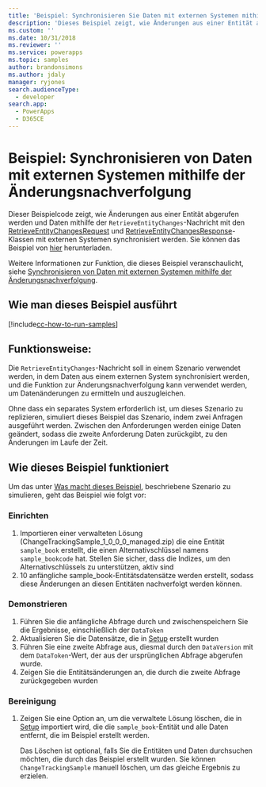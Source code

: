 ```yaml
---
title: 'Beispiel: Synchronisieren Sie Daten mit externen Systemen mithilfe des Änderungsnachverfolgungssystems (Common Data Service) | Microsoft Docs'
description: 'Dieses Beispiel zeigt, wie Änderungen aus einer Entität abgerufen werden und Daten mit externen Systemen synchronisiert werden.'
ms.custom: ''
ms.date: 10/31/2018
ms.reviewer: ''
ms.service: powerapps
ms.topic: samples
author: brandonsimons
ms.author: jdaly
manager: ryjones
search.audienceType:
  - developer
search.app:
  - PowerApps
  - D365CE
---
```

# <a name="sample-synchronize-data-with-external-systems-using-change-tracking"></a>Beispiel: Synchronisieren von Daten mit externen Systemen mithilfe der Änderungsnachverfolgung

<!-- https://docs.microsoft.com/dynamics365/customer-engagement/developer/sample-synchronize-data-external-systems-using-change-tracking -->

Dieser Beispielcode zeigt, wie Änderungen aus einer Entität abgerufen werden und Daten mithilfe der `RetrieveEntityChanges`-Nachricht mit den [RetrieveEntityChangesRequest](https://docs.microsoft.com/dotnet/api/microsoft.xrm.sdk.messages.retrieveentitychangesrequest) und [RetrieveEntityChangesResponse](https://docs.microsoft.com/dotnet/api/microsoft.xrm.sdk.messages.retrieveentitychangesresponse)- Klassen mit externen Systemen synchronisiert werden. Sie können das Beispiel von [hier](https://github.com/Microsoft/PowerApps-Samples/tree/master/cds/orgsvc/C%23/Changetracking) herunterladen.

Weitere Informationen zur Funktion, die dieses Beispiel veranschaulicht, siehe [Synchronisieren von Daten mit externen Systemen mithilfe der Änderungsnachverfolgung](https://docs.microsoft.com/powerapps/developer/common-data-service/use-change-tracking-synchronize-data-external-systems).
<!-- The link above won't work until the topic is published -->

## <a name="how-to-run-this-sample"></a>Wie man dieses Beispiel ausführt

[!include[cc-how-to-run-samples](../../includes/cc-how-to-run-samples.md)]

## <a name="what-this-sample-does"></a>Funktionsweise:

Die `RetrieveEntityChanges`-Nachricht soll in einem Szenario verwendet werden, in dem Daten aus einem externen System synchronisiert werden, und die Funktion zur Änderungsnachverfolgung kann verwendet werden, um Datenänderungen zu ermitteln und auszugleichen.

Ohne dass ein separates System erforderlich ist, um dieses Szenario zu replizieren, simuliert dieses Beispiel das Szenario, indem zwei Anfragen ausgeführt werden. Zwischen den Anforderungen werden einige Daten geändert, sodass die zweite Anforderung Daten zurückgibt, zu den Änderungen im Laufe der Zeit.

## <a name="how-this-sample-works"></a>Wie dieses Beispiel funktioniert

Um das unter [Was macht dieses Beispiel](#what-this-sample-does), beschriebene Szenario zu simulieren, geht das Beispiel wie folgt vor:

### <a name="setup"></a>Einrichten

1. Importieren einer verwalteten Lösung (ChangeTrackingSample_1_0_0_0_managed.zip) die eine Entität `sample_book` erstellt, die einen Alternativschlüssel namens `sample_bookcode` hat. Stellen Sie sicher, dass die Indizes, um den Alternativschlüssels zu unterstützen, aktiv sind
1. 10 anfängliche sample_book-Entitätsdatensätze werden erstellt, sodass diese Änderungen an diesen Entitäten nachverfolgt werden können.

### <a name="demonstrate"></a>Demonstrieren

1. Führen Sie die anfängliche Abfrage durch und zwischenspeichern Sie die Ergebnisse, einschließlich der `DataToken`
1. Aktualisieren Sie die Datensätze, die in [Setup](#setup) erstellt wurden
1. Führen Sie eine zweite Abfrage aus, diesmal durch den `DataVersion` mit dem `DataToken`-Wert, der aus der ursprünglichen Abfrage abgerufen wurde.
1. Zeigen Sie die Entitätsänderungen an, die durch die zweite Abfrage zurückgegeben wurden

### <a name="clean-up"></a>Bereinigung

1. Zeigen Sie eine Option an, um die verwaltete Lösung löschen, die in [Setup](#setup) importiert wird, die die `sample_book`-Entität und alle Daten entfernt, die im Beispiel erstellt werden.

    Das Löschen ist optional, falls Sie die Entitäten und Daten durchsuchen möchten, die durch das Beispiel erstellt wurden. Sie können `ChangeTrackingSample` manuell löschen, um das gleiche Ergebnis zu erzielen.
